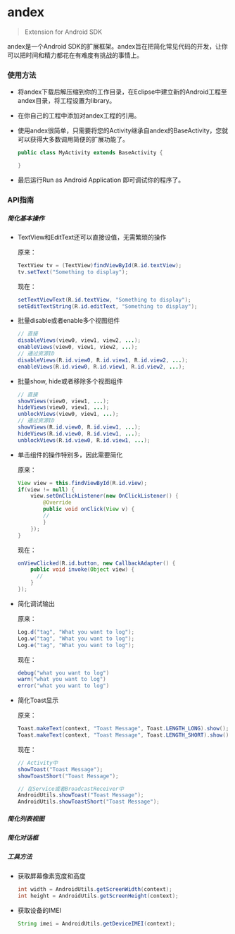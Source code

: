 andex
=====

> Extension for Android SDK



andex是一个Android SDK的扩展框架。andex旨在把简化常见代码的开发，让你可以把时间和精力都花在有难度有挑战的事情上。

### 使用方法

* 将andex下载后解压缩到你的工作目录，在Eclipse中建立新的Android工程至andex目录，将工程设置为library。

* 在你自己的工程中添加对andex工程的引用。

* 使用andex很简单，只需要将您的Activity继承自andex的BaseActivity，您就可以获得大多数调用简便的扩展功能了。

	```java
    public class MyActivity extends BaseActivity {

    }
	```

* 最后运行Run as Android Application 即可调试你的程序了。


### API指南

##### 简化基本操作

* TextView和EditText还可以直接设值，无需繁琐的操作

    原来：

    ```java
    TextView tv = (TextView)findViewById(R.id.textView);
    tv.setText("Something to display");
    ```

    现在：

    ```java
    setTextViewText(R.id.textView, "Something to display");
    setEditTextString(R.id.editText, "Something to display");
    ```

* 批量disable或者enable多个视图组件

    ```java
    // 直接
    disableViews(view0, view1, view2, ...);
    enableViews(view0, view1, view2, ...);
    // 通过资源ID
    disableViews(R.id.view0, R.id.view1, R.id.view2, ...);
    enableViews(R.id.view0, R.id.view1, R.id.view2, ...);
    ```

* 批量show, hide或者移除多个视图组件

    ```java
    // 直接
    showViews(view0, view1, ...);
    hideViews(view0, view1, ...);
    unblockViews(view0, view1, ...);
    // 通过资源ID
    showViews(R.id.view0, R.id.view1, ...);
    hideViews(R.id.view0, R.id.view1, ...);
    unblockViews(R.id.view0, R.id.view1, ...);
    ```

* 单击组件的操作特别多，因此需要简化

    原来：

    ```java
    View view = this.findViewById(R.id.view);
    if(view != null) {
        view.setOnClickListener(new OnClickListener() {
            @Override
            public void onClick(View v) {
            //
            }
        });
    }
    ```

    现在：

    ```java
    onViewClicked(R.id.button, new CallbackAdapter() {
        public void invoke(Object view) {
          //
        }
    });
    ```

* 简化调试输出

    原来：

    ```java
    Log.d("tag", "What you want to log");
    Log.w("tag", "What you want to log");
    Log.e("tag", "What you want to log");
    ```

    现在：

    ```java
    debug("what you want to log")
    warn("what you want to log")
    error("what you want to log")
    ```

* 简化Toast显示

    原来：

    ```java
    Toast.makeText(context, "Toast Message", Toast.LENGTH_LONG).show();
    Toast.makeText(context, "Toast Message", Toast.LENGTH_SHORT).show();
    ```

    现在：

    ```java
    // Activity中
    showToast("Toast Message");
    showToastShort("Toast Message");

    // 在Service或者BroadcastReceiver中
    AndroidUtils.showToast("Toast Message");
    AndroidUtils.showToastShort("Toast Message");
    ```

##### 简化列表视图

##### 简化对话框

##### 工具方法

* 获取屏幕像素宽度和高度

    ```java
    int width = AndroidUtils.getScreenWidth(context);
    int height = AndroidUtils.getScreenHeight(context);
    ```

* 获取设备的IMEI

    ```java
    String imei = AndroidUtils.getDeviceIMEI(context);
    ```

